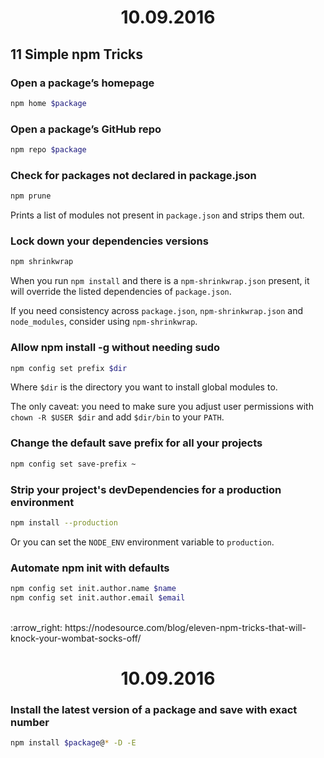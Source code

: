 <h1 align="center">10.09.2016</h1>

## 11 Simple npm Tricks

### Open a package’s homepage 
```sh
npm home $package
```

### Open a package’s GitHub repo
```sh
npm repo $package
```
  
### Check for packages not declared in package.json
```sh
npm prune
```

Prints a list of modules not present in `package.json` and strips them out.

### Lock down your dependencies versions
```sh
npm shrinkwrap
```

When you run `npm install` and there is a `npm-shrinkwrap.json` present, it will override the listed dependencies of `package.json`.

If you need consistency across `package.json`, `npm-shrinkwrap.json` and `node_modules`, consider using `npm-shrinkwrap`.

### Allow npm install -g without needing sudo
```sh
npm config set prefix $dir
```

Where `$dir` is the directory you want to install global modules to.

The only caveat: you need to make sure you adjust user permissions with `chown -R $USER $dir` and add `$dir/bin` to your `PATH`.

### Change the default save prefix for all your projects
```sh
npm config set save-prefix ~
```

### Strip your project's devDependencies for a production environment
```sh
npm install --production
```

Or you can set the `NODE_ENV` environment variable to `production`.

### Automate npm init with defaults
```sh
npm config set init.author.name $name  
npm config set init.author.email $email  
```

<br>
:arrow_right: https://nodesource.com/blog/eleven-npm-tricks-that-will-knock-your-wombat-socks-off/

<h1 align="center">10.09.2016</h1>

### Install the latest version of a package and save with exact number
```sh
npm install $package@* -D -E
```
